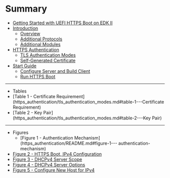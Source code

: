 # Summary

* [Getting Started with UEFI HTTPS Boot on EDK II](README.md)
* [Introduction](introduction/README.md)
  * [Overview](introduction/overview.md)
  * [Additional Protocols](introduction/additional_protocols.md)
  * [Additional Modules](introduction/additional_modules.md)
* [HTTPS Authentication](https_authentication/README.md)
  * [TLS Authentication Modes](https_authentication/tls_authentication_modes.md)
  * [Self-Generated Certificate](https_authentication/self-generated_certificate.md)
* [Start Guide](start_guide/README.md)
  * [Configure Server and Build Client](start_guide/configure_server_and_build_client.md)
  * [Run HTTPS Boot](start_guide/run_https_boot.md)

---
* Tables
 * [Table 1 - Certificate Requirement](https_authentication/tls_authentication_modes.md#table-1---Certificate Requirement)
 * [Table 2 - Key Pair](https_authentication/tls_authentication_modes.md#table-2---Key Pair)
---

* Figures
  * [Figure 1 - Authentication Mechanism](https_authentication/README.md#figure-1--- authentication-mechanism)
 * [Figure 2 - HTTPS Boot, IPv4 Configuration](start_guide/configure_server_and_build_client.md#figure-2:---https-boot,-ipv4-configuration)
 * [Figure 3 - DHCPv4 Server Scope](start_guide/configure_server_and_build_client.md#figure-3---dhcpv4-server-scope)
 * [Figure 4 - DHCPv4 Server Options](start_guide/configure_server_and_build_client.md#figure-4:---dhcpv4-server-options)
 * [Figure 5 - Configure New Host for IPv4](start_guide/configure_server_and_build_client.md#figure-5:---configure-new-host-for-ipv4)
 
